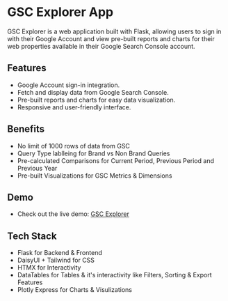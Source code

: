 # GSC Explorer App

GSC Explorer is a web application built with Flask, allowing users to sign in with their Google Account and view pre-built reports and charts for their web properties available in their Google Search Console account.

## Features
- Google Account sign-in integration.
- Fetch and display data from Google Search Console.
- Pre-built reports and charts for easy data visualization.
- Responsive and user-friendly interface.

## Benefits
- No limit of 1000 rows of data from GSC
- Query Type lablleing for Brand vs Non Brand Queries
- Pre-calculated Comparisons for Current Period, Previous Period and Previous Year
- Pre-built Visualizations for GSC Metrics & Dimensions

## Demo
- Check out the live demo: [GSC Explorer](https://www.gscexplorer.app)

## Tech Stack

- Flask for Backend & Frontend
- DaisyUI + Tailwind for CSS
- HTMX for Interactivity
- DataTables for Tables & it's interactivity like Filters, Sorting & Export Features
- Plotly Express for Charts & Visulizations